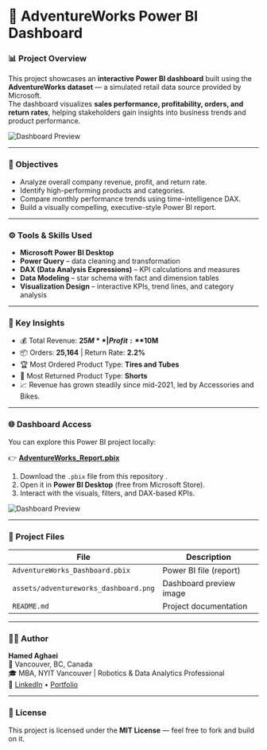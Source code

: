 # 🚀 AdventureWorks Power BI Dashboard

### 📊 Project Overview
This project showcases an **interactive Power BI dashboard** built using the **AdventureWorks dataset** — a simulated retail data source provided by Microsoft.  
The dashboard visualizes **sales performance, profitability, orders, and return rates**, helping stakeholders gain insights into business trends and product performance.

![Dashboard Preview](assets/adventureworks_dashboard.png)

---

### 🧠 Objectives
- Analyze overall company revenue, profit, and return rate.
- Identify high-performing products and categories.
- Compare monthly performance trends using time-intelligence DAX.
- Build a visually compelling, executive-style Power BI report.

---

### ⚙️ Tools & Skills Used
- **Microsoft Power BI Desktop**
- **Power Query** – data cleaning and transformation  
- **DAX (Data Analysis Expressions)** – KPI calculations and measures  
- **Data Modeling** – star schema with fact and dimension tables  
- **Visualization Design** – interactive KPIs, trend lines, and category analysis  

---

### 🧩 Key Insights
- 💰 Total Revenue: **$25M** | Profit: **$10M**  
- 📦 Orders: **25,164** | Return Rate: **2.2%**  
- 🏆 Most Ordered Product Type: **Tires and Tubes**  
- 🔁 Most Returned Product Type: **Shorts**  
- 📈 Revenue has grown steadily since mid-2021, led by Accessories and Bikes.

---

### 🌐 Dashboard Access
You can explore this Power BI project locally:

👉 [**AdventureWorks_Report.pbix**](https://github.com/e5158e69-000e-4d93-98b3-35215fc70ab0)

1. Download the `.pbix` file from this repository .
2. Open it in **Power BI Desktop** (free from Microsoft Store).
3. Interact with the visuals, filters, and DAX-based KPIs.

![Dashboard Preview](assets/adventureworks_dashboard.png)

---

### 🧰 Project Files
| File | Description |
|------|--------------|
| `AdventureWorks_Dashboard.pbix` | Power BI file (report) |
| `assets/adventureworks_dashboard.png` | Dashboard preview image |
| `README.md` | Project documentation |

---

### 👨‍💻 Author
**Hamed Aghaei**  
📍 Vancouver, BC, Canada  
🎓 MBA, NYIT Vancouver | Robotics & Data Analytics Professional  
🔗 [LinkedIn](https://www.linkedin.com/in/hamedaghaei) • [Portfolio](https://github.com/hamedaghaei74)

---

### 📜 License
This project is licensed under the **MIT License** — feel free to fork and build on it.
